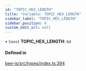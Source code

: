 ```yaml
---
id: "TOPIC_HEX_LENGTH"
title: "Variable: TOPIC_HEX_LENGTH"
sidebar_label: "TOPIC_HEX_LENGTH"
sidebar_position: 0
custom_edit_url: null
---
```


• `Const` **TOPIC\_HEX\_LENGTH**: ``64``

#### Defined in

[bee-js/src/types/index.ts:394](https://github.com/ethersphere/bee-js/blob/2c8b9d1/src/types/index.ts#L394)
